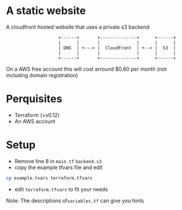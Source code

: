 # A static website
A cloudfront hosted website that uses a private s3 backend
```
                    +------+       +--------------+      +------+
                    |      |       |              |      |      |
                    | DNS  | +---> |  CloudFront  | +--> |  S3  |
                    |      |       |              |      |      |
                    +------+       +--------------+      +------+
```

On a AWS free account this will cost arround $0.60 per month (not including domain registration)

# Perquisites
- Terraform (+v0.12)
- An AWS account

# Setup
- Remove line 8 in `main.tf` `backend.s3` 
- copy the example tfvars file and edit
```bash
cp example.tvars terraform.tfvars
```
- edit `terraform.tfvars` to fit your needs 

Note: The descriptions of`variables.tf` can give you hints

